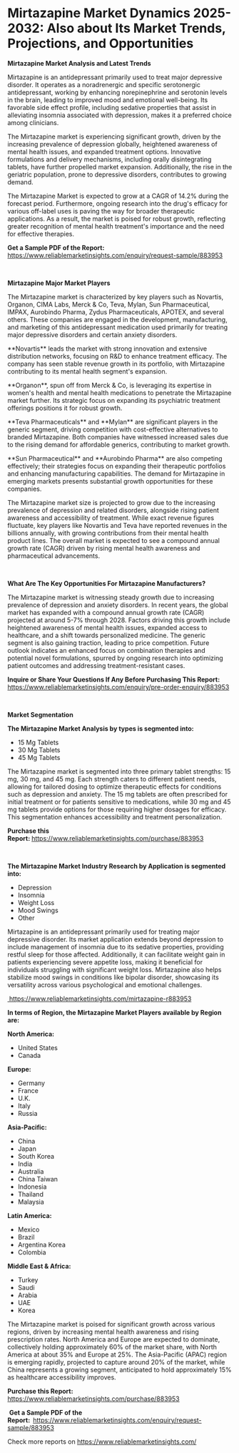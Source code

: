 <p><h1>Mirtazapine Market Dynamics 2025-2032: Also about Its Market Trends, Projections, and Opportunities</h1></p><p><strong>Mirtazapine Market Analysis and Latest Trends</strong></p>
<p><p>Mirtazapine is an antidepressant primarily used to treat major depressive disorder. It operates as a noradrenergic and specific serotonergic antidepressant, working by enhancing norepinephrine and serotonin levels in the brain, leading to improved mood and emotional well-being. Its favorable side effect profile, including sedative properties that assist in alleviating insomnia associated with depression, makes it a preferred choice among clinicians.</p><p>The Mirtazapine market is experiencing significant growth, driven by the increasing prevalence of depression globally, heightened awareness of mental health issues, and expanded treatment options. Innovative formulations and delivery mechanisms, including orally disintegrating tablets, have further propelled market expansion. Additionally, the rise in the geriatric population, prone to depressive disorders, contributes to growing demand.</p><p>The Mirtazapine Market is expected to grow at a CAGR of 14.2% during the forecast period. Furthermore, ongoing research into the drug's efficacy for various off-label uses is paving the way for broader therapeutic applications. As a result, the market is poised for robust growth, reflecting greater recognition of mental health treatment's importance and the need for effective therapies.</p></p>
<p><strong>Get a Sample PDF of the Report:&nbsp;</strong> <a href="https://www.reliablemarketinsights.com/enquiry/request-sample/883953?utm_campaign=2240&utm_medium=2&utm_source=Github&utm_content=ia&utm_term=08032025&utm_id=mirtazapine">https://www.reliablemarketinsights.com/enquiry/request-sample/883953</a></p>
<p>&nbsp;</p>
<p><strong>Mirtazapine Major Market Players</strong></p>
<p><p>The Mirtazapine market is characterized by key players such as Novartis, Organon, CIMA Labs, Merck & Co, Teva, Mylan, Sun Pharmaceutical, IMPAX, Aurobindo Pharma, Zydus Pharmaceuticals, APOTEX, and several others. These companies are engaged in the development, manufacturing, and marketing of this antidepressant medication used primarily for treating major depressive disorders and certain anxiety disorders.</p><p>**Novartis** leads the market with strong innovation and extensive distribution networks, focusing on R&D to enhance treatment efficacy. The company has seen stable revenue growth in its portfolio, with Mirtazapine contributing to its mental health segment's expansion.</p><p>**Organon**, spun off from Merck & Co, is leveraging its expertise in women's health and mental health medications to penetrate the Mirtazapine market further. Its strategic focus on expanding its psychiatric treatment offerings positions it for robust growth.</p><p>**Teva Pharmaceuticals** and **Mylan** are significant players in the generic segment, driving competition with cost-effective alternatives to branded Mirtazapine. Both companies have witnessed increased sales due to the rising demand for affordable generics, contributing to market growth.</p><p>**Sun Pharmaceutical** and **Aurobindo Pharma** are also competing effectively; their strategies focus on expanding their therapeutic portfolios and enhancing manufacturing capabilities. The demand for Mirtazapine in emerging markets presents substantial growth opportunities for these companies.</p><p>The Mirtazapine market size is projected to grow due to the increasing prevalence of depression and related disorders, alongside rising patient awareness and accessibility of treatment. While exact revenue figures fluctuate, key players like Novartis and Teva have reported revenues in the billions annually, with growing contributions from their mental health product lines. The overall market is expected to see a compound annual growth rate (CAGR) driven by rising mental health awareness and pharmaceutical advancements.</p></p>
<p>&nbsp;</p>
<p><strong>What Are The Key Opportunities For Mirtazapine Manufacturers?</strong></p>
<p><p>The Mirtazapine market is witnessing steady growth due to increasing prevalence of depression and anxiety disorders. In recent years, the global market has expanded with a compound annual growth rate (CAGR) projected at around 5-7% through 2028. Factors driving this growth include heightened awareness of mental health issues, expanded access to healthcare, and a shift towards personalized medicine. The generic segment is also gaining traction, leading to price competition. Future outlook indicates an enhanced focus on combination therapies and potential novel formulations, spurred by ongoing research into optimizing patient outcomes and addressing treatment-resistant cases.</p></p>
<p><strong>Inquire or Share Your Questions If Any Before Purchasing This Report:</strong> <a href="https://www.reliablemarketinsights.com/enquiry/pre-order-enquiry/883953?utm_campaign=2240&utm_medium=2&utm_source=Github&utm_content=ia&utm_term=08032025&utm_id=mirtazapine">https://www.reliablemarketinsights.com/enquiry/pre-order-enquiry/883953</a></p>
<p>&nbsp;</p>
<p><strong>Market Segmentation</strong></p>
<p><strong>The Mirtazapine Market Analysis by types is segmented into:</strong></p>
<p><ul><li>15 Mg Tablets</li><li>30 Mg Tablets</li><li>45 Mg Tablets</li></ul></p>
<p><p>The Mirtazapine market is segmented into three primary tablet strengths: 15 mg, 30 mg, and 45 mg. Each strength caters to different patient needs, allowing for tailored dosing to optimize therapeutic effects for conditions such as depression and anxiety. The 15 mg tablets are often prescribed for initial treatment or for patients sensitive to medications, while 30 mg and 45 mg tablets provide options for those requiring higher dosages for efficacy. This segmentation enhances accessibility and treatment personalization.</p></p>
<p><strong>Purchase this Report:&nbsp;</strong><a href="https://www.reliablemarketinsights.com/purchase/883953?utm_campaign=2240&utm_medium=2&utm_source=Github&utm_content=ia&utm_term=08032025&utm_id=mirtazapine">https://www.reliablemarketinsights.com/purchase/883953</a></p>
<p>&nbsp;</p>
<p><strong>The Mirtazapine Market Industry Research by Application is segmented into:</strong></p>
<p><ul><li>Depression</li><li>Insomnia</li><li>Weight Loss</li><li>Mood Swings</li><li>Other</li></ul></p>
<p><p>Mirtazapine is an antidepressant primarily used for treating major depressive disorder. Its market application extends beyond depression to include management of insomnia due to its sedative properties, providing restful sleep for those affected. Additionally, it can facilitate weight gain in patients experiencing severe appetite loss, making it beneficial for individuals struggling with significant weight loss. Mirtazapine also helps stabilize mood swings in conditions like bipolar disorder, showcasing its versatility across various psychological and emotional challenges.</p></p>
<p><a href="https://www.reliablemarketinsights.com/mirtazapine-r883953?utm_campaign=2240&utm_medium=2&utm_source=Github&utm_content=ia&utm_term=08032025&utm_id=mirtazapine">&nbsp;https://www.reliablemarketinsights.com/mirtazapine-r883953</a></p>
<p><strong>In terms of Region, the Mirtazapine Market Players available by Region are:</strong></p>
<p>
    <p> <strong> North America: </strong>
        <ul>
            <li>United States</li>
            <li>Canada</li>
        </ul>
        </p> 
    <p> <strong> Europe: </strong>
        <ul>
            <li>Germany</li>
            <li>France</li>
            <li>U.K.</li>
            <li>Italy</li>
            <li>Russia</li>
        </ul>
        </p> 
    <p> <strong> Asia-Pacific: </strong>
        <ul>
            <li>China</li>
            <li>Japan</li>
            <li>South Korea</li>
            <li>India</li>
            <li>Australia</li>
            <li>China Taiwan</li>
            <li>Indonesia</li>
            <li>Thailand</li>
            <li>Malaysia</li>
        </ul>
        </p> 
    <p> <strong> Latin America: </strong>
        <ul>
            <li>Mexico</li>
            <li>Brazil</li>
            <li>Argentina Korea</li>
            <li>Colombia</li>
        </ul>
        </p> 
    <p> <strong> Middle East & Africa: </strong>
        <ul>
            <li>Turkey</li>
            <li>Saudi</li>
            <li>Arabia</li>
            <li>UAE</li>
            <li>Korea</li>
        </ul>
    </p>
    </p>
<p><p>The Mirtazapine market is poised for significant growth across various regions, driven by increasing mental health awareness and rising prescription rates. North America and Europe are expected to dominate, collectively holding approximately 60% of the market share, with North America at about 35% and Europe at 25%. The Asia-Pacific (APAC) region is emerging rapidly, projected to capture around 20% of the market, while China represents a growing segment, anticipated to hold approximately 15% as healthcare accessibility improves.</p></p>
<p><strong>Purchase this Report: </strong><a href="https://www.reliablemarketinsights.com/purchase/883953?utm_campaign=2240&utm_medium=2&utm_source=Github&utm_content=ia&utm_term=08032025&utm_id=mirtazapine">https://www.reliablemarketinsights.com/purchase/883953</a></p>
<p>&nbsp;<strong>Get a Sample PDF of the Report:&nbsp;&nbsp;</strong><a href="https://www.reliablemarketinsights.com/enquiry/request-sample/883953?utm_campaign=2240&utm_medium=2&utm_source=Github&utm_content=ia&utm_term=08032025&utm_id=mirtazapine">https://www.reliablemarketinsights.com/enquiry/request-sample/883953</a></p>
<p><strong></strong></p>
<p>Check more reports on <a href="https://www.reliablemarketinsights.com/?utm_campaign=2240&utm_medium=2&utm_source=Github&utm_content=ia&utm_term=08032025&utm_id=mirtazapine">https://www.reliablemarketinsights.com/</a></p>